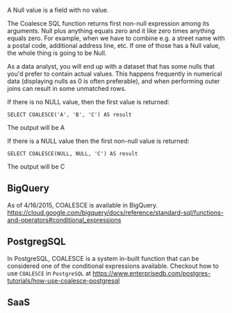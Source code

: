 A Null value is a field with no value.

The Coalesce SQL function returns first non-null expression among its arguments. Null plus anything equals zero and it like zero times anything equals zero. 
For example, when we have to combine e.g. a street name with a postal code, additional address line, etc. 
If one of those has a Null value, the whole thing is going to be Null.

As a data analyst, you will end up with a dataset that has some nulls that you'd prefer to contain actual values. This happens frequently in numerical data (displaying nulls as 0 is often preferable), and when performing outer joins can result in some unmatched rows.

If there is no NULL value, then the first value is returned:
```
SELECT COALESCE('A', 'B', 'C') AS result

```
The output will be A

If there is a NULL value then the first non-null value is returned:
```
SELECT COALESCE(NULL, NULL, 'C') AS result
```
The output will be C

## BigQuery
As of 4/16/2015, COALESCE is available in BigQuery.
https://cloud.google.com/bigquery/docs/reference/standard-sql/functions-and-operators#conditional_expressions

## PostgregSQL

In PostgreSQL, COALESCE is a system in-built function that can be considered one of the conditional expressions available.
Checkout how to use `COALESCE` in `PostgreSQL` at https://www.enterprisedb.com/postgres-tutorials/how-use-coalesce-postgresql

## SaaS
